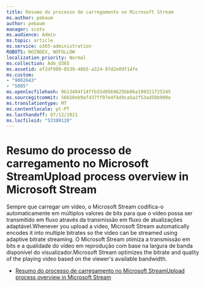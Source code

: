 ```yaml
---
title: Resumo do processo de carregamento no Microsoft Stream
ms.author: pebaum
author: pebaum
manager: scotv
ms.audience: Admin
ms.topic: article
ms.service: o365-administration
ROBOTS: NOINDEX, NOFOLLOW
localization_priority: Normal
ms.collection: Adm_O365
ms.assetid: ef2df989-8539-48b5-a324-97d2e09f14fe
ms.custom:
- "9002643"
- "5095"
ms.openlocfilehash: 0b13484f14ffb55d0569625bb06a199321725345
ms.sourcegitcommit: 56650eb9af437ff97e4f4d9ca5a2f53ad5bb990e
ms.translationtype: MT
ms.contentlocale: pt-PT
ms.lasthandoff: 07/12/2021
ms.locfileid: "53389120"
---
```

# <a name="upload-process-overview-in-microsoft-stream"></a><span data-ttu-id="9fbde-102">Resumo do processo de carregamento no Microsoft Stream</span><span class="sxs-lookup"><span data-stu-id="9fbde-102">Upload process overview in Microsoft Stream</span></span>

<span data-ttu-id="9fbde-103">Sempre que carregar um vídeo, o Microsoft Stream codifica-o automaticamente em múltiplos valores de bits para que o vídeo possa ser transmitido em fluxo através da transmissão em fluxo de atualizações adaptável.</span><span class="sxs-lookup"><span data-stu-id="9fbde-103">Whenever you upload a video, Microsoft Stream automatically encodes it into multiple bitrates so the video can be streamed using adaptive bitrate streaming.</span></span> <span data-ttu-id="9fbde-104">O Microsoft Stream otimiza a transmissão em bits e a qualidade do vídeo em reprodução com base na largura de banda disponível do visualizador.</span><span class="sxs-lookup"><span data-stu-id="9fbde-104">Microsoft Stream optimizes the bitrate and quality of the playing video based on the viewer's available bandwidth.</span></span>

- [<span data-ttu-id="9fbde-105">Resumo do processo de carregamento no Microsoft Stream</span><span class="sxs-lookup"><span data-stu-id="9fbde-105">Upload process overview in Microsoft Stream</span></span>](/stream/upload-process-overview)
